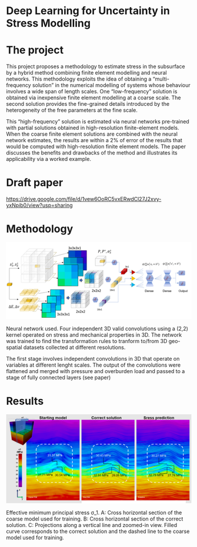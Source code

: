 ﻿# Deep Learning for Uncertainty in Stress Modelling 



# The project 
This project proposes a methodology to estimate stress in the subsurface by a hybrid method 
combining finite element modelling and neural networks. This methodology exploits the idea 
of obtaining a “multi-frequency solution” in the numerical modelling of systems whose behaviour
 involves a wide span of length scales. One “low-frequency” solution is obtained via inexpensive 
 finite element modelling at a coarse scale. The second solution provides the fine-grained 
 details introduced by the heterogeneity of the free parameters at the fine scale. 
 
 This “high-frequency” solution is estimated via neural networks pre-trained with partial 
 solutions obtained in high-resolution finite-element models. When the coarse finite element 
 solutions are combined with the neural network estimates, the results are within  a 2% 
 of error of the results that would be computed with high-resolution finite element models.
 The  paper discusses the benefits and drawbacks of the method and illustrates its applicability 
 via a worked example.
 
# Draft paper
 https://drive.google.com/file/d/1vew6OoRC5vxERwdCl27J2xvy-yxNpib0/view?usp=sharing
 
# Methodology   
![](/network.PNG)
<p>Neural network used. Four independent 3D valid convolutions using a (2,2) kernel  
operated on stress and mechanical properties in 3D. The network was trained to find 
the transformation rules to tranform to/from 3D geo-spatial datasets collected 
at different resolutions. 

The first stage involves independent convolutions in 3D that operate on variables at different 
lenght scales. The output of the convolutions were flattened and merged with  pressure and overburden load 
and passed to a stage of  fully connected layers (see paper)</p>

# Results  
![](/FrontPage2.png)
<p>Effective minimum principal stress σ_1. A: Cross horizontal section of the coarse 
model used for training. B: Cross horizontal section of the correct solution. 
C: Projections along a vertical line and zoomed-in view. Filled curve corresponds 
to the correct solution and the dashed line to the coarse model used for training. 
</p>
